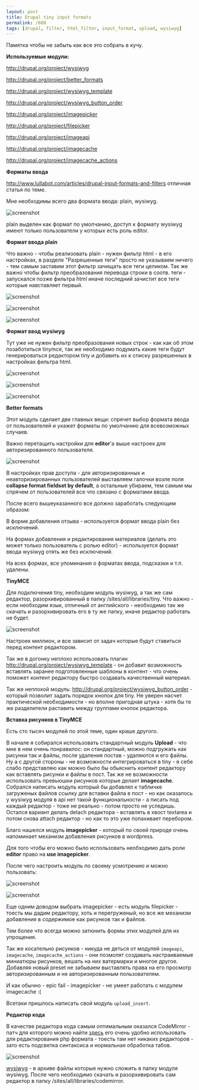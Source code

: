 ```yaml
---
layout: post
title: Drupal tiny input formats
permalink: /680
tags: [drupal, filter, html_filter, input_format, upload, wysiwyg]
---
```


Памятка чтобы не забыть как все это собрать в кучу.

**Используемые модули:**

http://drupal.org/project/wysiwyg

http://drupal.org/project/better_formats

http://drupal.org/project/wysiwyg_template

http://drupal.org/project/wysiwyg_button_order

http://drupal.org/project/imagepicker

http://drupal.org/project/filepicker

http://drupal.org/project/imageapi

http://drupal.org/project/imagecache

http://drupal.org/project/imagecache_actions

**Форматы ввода**

http://www.lullabot.com/articles/drupal-input-formats-and-filters отличная статья по теме.

Мне необходимы всего два формата ввода: plain, wysiwyg.

![screenshot](/images/wp/115.png)

plain выделен как формат по умолчанию, доступ к формату wysiwyg имеют только пользователи у которых есть роль editor.

**Формат ввода plain**

Что важно - чтобы реализовать plain - нужен фильтр html - в его настройках, в разделе "Разрешенные теги" просто не указываем ничего - тем самым заставим этот фильтр зачищать все теги целиком. Так же важно чтобы фильтр преобразования перевода строки в соотв. теги - запускался позже фильтра html иначе последний зачистит все теги которые навставляет первый.

![screenshot](/images/wp/27.png)

![screenshot](/images/wp/33.png)

![screenshot](/images/wp/42.png)

**Формат ввод wysiwyg**

Тут уже не нужен фильтр преобразования новых строк - как как об этом позаботиться tinymce, так же необходимо подумать какие теги будут генерироваться редактором tiny и добавить их к списку разрешенных в настройках фильтра html.

![screenshot](/images/wp/52.png)

![screenshot](/images/wp/61.png)

![screenshot](/images/wp/72.png)

**Better formats**

Этот модуль сделает две главных вещи: спрячет выбор формата ввода от пользователей и укажет форматы по умолчанию для всевозможных случаев.

Важно перетащить настройки для **editor**'а выше настроек для авторизированного пользователя.

![screenshot](/images/wp/81.png)

В настройках прав доступа - для авторизированных и неавторизированных пользователей выставляем галочки возле поля **collapse format fieldset by default**, а остальные убираем, тем самым мы спрячем от пользователей все что связано с форматами ввода.

После всего вышеуказанного все должно заработать следующим образом:

В форме добавления отзыва - используется формат ввода plain без исключений.

На формах добавления и редактирования материалов (делать это может только пользователь с ролью editor) - используется формат ввода wysiwyg отять же без исключений.

На всех формах, все упоминания о форматах ввода, подсказки и т.п. удалены.

**TinyMCE**

Для подключения tiny, необходим модуль wysiwyg, а так же сам редактор, разорхивированный в папку /sites/all/libraries/tiny. Что важно - если необходим язык, отличный от английского - необходимо так же скачать и разорхивировать его в ту же папку, иначе редактор работать не будет.

![screenshot](/images/wp/91.png)

Настроек миллион, и все зависит от задач которые будут ставиться перед контент редактором.

Так же в догонку неплохо использовать плагин http://drupal.org/project/wysiwyg_template - он добавит возможность вставлять заранее подготовленные шаблоны в контент - что очень поможет контент редактору быстро создавать качественный материал.

Так же неплохой модуль: http://drupal.org/project/wysiwyg_button_order - который позволит задать порядок кнопок для tiny. Не уверен насчет практической необходимости - но вполне пригодная штука - хотя бы те же разделители раставить между группами кнопок редактора.

**Вставка рисунков в TinyMCE**

Есть сто тысяч модулей по этой теме, один краше другого.

В начале я собирался использовать стандартный модуль **Upload** - что мне в нем очень понравилос: он стандартный, можно подгружать как рисунки так и файлы, после удаления постав - удаляются и его файлы. Ну а с другой стороны - не возможности интегрироваться в tiny - я себе слабо представляю как можно было бы обьяснить контент редактору как вставлять рисунки и файлы в пост. Так же не возможности использовать превьюшки рисунков которые делает **imagecache**. Собрался написать модуль который бы добавлял к табличке загруженых файлов ссылку для вставки файла в пост - но как оказалось у wysiwyg модуля в api нет такой функциональности - а писать под каждый редактор - тоже не реально - потом просто не уследишь. Остался вариант делать detach редактора - вставлять в хвост textarea и потом снова attach редактор - но как то это уже попахивает перебором.

Благо нашелся модуль **imagepicker** - который по своей природе очень напоминает механизм добавления рисунков в wordpress.

Для того чтобы его можно было использовать необходимо дать роли **editor** право на **use imagepicker**.

После чего настроить модуль по своему усмотрению и можно пользовать:

![screenshot](/images/wp/121.png)

![screenshot](/images/wp/131.png)

Еще одним доводом выбрать imagepicker - есть модуль filepicker - тоесть мы дадим редактору, хоть и перегруженый, но все же механизм добавления в содержимое как рисунков так и файлов.

Тем более что всегда можно затюнить формы этих модулей для их упрощения.

Так же косательно рисунков - никуда не деться от модулей `imageapi`, `imagecache`, `imagecache_actions` - они позмолят создавать настраиваемые миниатюры рисунков, вешать на них ватермарки и многое другое. Добавляя новый preset не забываем выставлять права на его просмотр авторизированным и не авторизированным пользователям.

И как обычно - epic fail - imagepicker - не умеет работать с модулем imagecache :(

Всетаки пришлось написать свой модуль `upload_insert`.

**Редактор кода**

В качестве редактора кода самым оптимальным оказался CodeMirror - патч для которого можно найти [здесь](/692/) его очень удобно использовать для редактирования php формата - тоесть там нет никаких редакторов - зато есть подсветка синтаксиса и нормальная обработка табов.

![screenshot](/images/wp/116.png)

[wysiwyg](/images/wp/wysiwyg.zip) - в архиве файлы которые нужно сложить в папку модуля wysiwyg. После чего необходимо скачать и разорхивировать сам редактор в папку /sites/all/libraries/codemirror.
